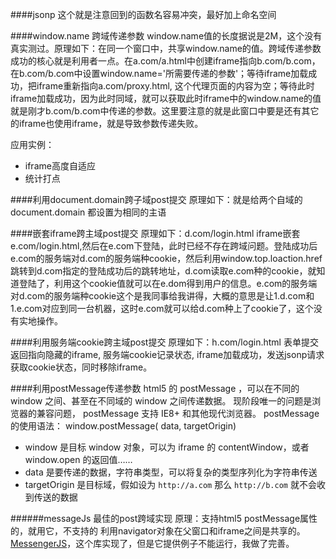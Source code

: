 ####jsonp
这个就是注意回到的函数名容易冲突，最好加上命名空间

####window.name 跨域传递参数
window.name值的长度据说是2M，这个没有真实测过。原理如下：在同一个窗口中，共享window.name的值。跨域传递参数成功的核心就是利用者一点。在a.com/a.html中创建iframe指向b.com/b.com，在b.com/b.com中设置window.name='所需要传递的参数'；等待iframe加载成功，把iframe重新指向a.com/proxy.html, 这个代理页面的内容为空；等待此时iframe加载成功，因为此时同域，就可以获取此时iframe中的window.name的值就是刚才b.com/b.com中传递的参数。这里要注意的就是此窗口中要是还有其它的iframe也使用iframe，就是导致参数传递失败。

应用实例：

- iframe高度自适应
- 统计打点

####利用document.domain跨子域post提交
原理如下：就是给两个自域的document.domain 都设置为相同的主语

####嵌套iframe跨主域post提交
原理如下：d.com/login.html iframe嵌套 e.com/login.html,然后在e.com下登陆，此时已经不存在跨域问题。登陆成功后e.com的服务端对d.com的服务端种cookie，然后利用window.top.loaction.href跳转到d.com指定的登陆成功后的跳转地址，d.com读取e.com种的cookie，就知道登陆了，利用这个cookie值就可以在e.dom得到用户的信息。e.com的服务端对d.com的服务端种cookie这个是我同事给我讲得，大概的意思是让1.d.com和1.e.com对应到同一台机器，这时e.com就可以给d.com种上了cookie了，这个没有实地操作。

####利用服务端cookie跨主域post提交
原理如下：h.com/login.html 表单提交返回指向隐藏的iframe, 服务端cookie记录状态, iframe加载成功，发送jsonp请求获取cookie状态，同时移除iframe。

####利用postMessage传递参数
html5 的 postMessage ，可以在不同的 window 之间、甚至在不同域的 window 之间传递数据。 现阶段唯一的问题是浏览器的兼容问题， postMessage 支持 IE8+ 和其他现代浏览器。
postMessage 的使用语法：
window.postMessage( data, targetOrigin)

- window 是目标 window 对象，可以为 iframe 的 contentWindow，或者 window.open 的返回值……
- data 是要传递的数据，字符串类型，可以将复杂的类型序列化为字符串传送
- targetOrigin 是目标域，假如设为 `http://a.com` 那么 `http://b.com` 就不会收到传送的数据

######messageJs 最佳的post跨域实现
原理：支持html5 postMessage属性的，就用它，不支持的 利用navigator对象在父窗口和iframe之间是共享的。
[MessengerJS](https://github.com/biqing/MessengerJS)，这个库实现了，但是它提供例子不能运行，我做了完善。
